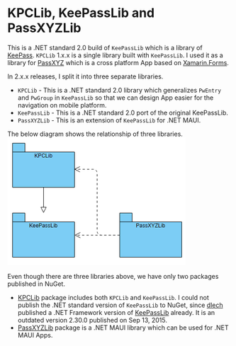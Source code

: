 # KPCLib, KeePassLib and PassXYZLib

This is a .NET standard 2.0 build of `KeePassLib` which is a library of [KeePass][1]. `KPCLib` 1.x.x is a single library built with `KeePassLib`. I used it as a library for [PassXYZ][2] which is a cross platform App based on [Xamarin.Forms][3].

In 2.x.x releases, I split it into three separate libraries.
- `KPCLib` - This is a .NET standard 2.0 library which generalizes `PwEntry` and `PwGroup` in `KeePassLib` so that we can design App easier for the navigation on mobile platform.
- `KeePassLib` - This is a .NET standard 2.0 port of the original KeePassLib.
- `PassXYZLib` - This is an extension of `KeePassLib` for .NET MAUI.

The below diagram shows the relationship of three libraries.
![image01](images/kpclib01.PNG)

Even though there are three libraries above, we have only two packages published in NuGet.
- [KPCLib][6] package includes both `KPCLib` and `KeePassLib`. I could not publish the .NET standard version of `KeePassLib` to NuGet, since [dlech][8] published a .NET Framework version of [KeePassLib][5] already. It is an outdated version 2.30.0 published on Sep 13, 2015.
- [PassXYZLib][7] package is a .NET MAUI library which can be used for .NET MAUI Apps.

[1]: https://keepass.info/
[2]: https://passxyz.github.io/
[3]: https://dotnet.microsoft.com/en-us/apps/xamarin/xamarin-forms
[4]: https://github.com/passxyz/KPCLib
[5]: https://www.nuget.org/packages/KeePassLib/
[6]: https://www.nuget.org/packages/KPCLib/
[7]: https://www.nuget.org/packages/PassXYZLib/
[8]: https://www.nuget.org/profiles/dlech
